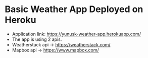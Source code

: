 # Basic Weather App Deployed on Heroku
* Application link: https://yunusk-weather-app.herokuapp.com/
* The app is using 2 apis.
* Weatherstack api -> https://weatherstack.com/
* Mapbox api -> https://www.mapbox.com/
